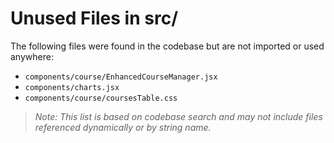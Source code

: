 # Unused Files in src/

The following files were found in the codebase but are not imported or used anywhere:

- `components/course/EnhancedCourseManager.jsx`
- `components/charts.jsx`
- `components/course/coursesTable.css`

> _Note: This list is based on codebase search and may not include files referenced dynamically or by string name._
